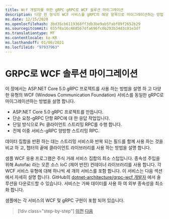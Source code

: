 ```yaml
---
title: Wcf 개발자를 위한 gRPC gRPC로 WCF 솔루션 마이그레이션
description: 다양 한 형식의 WCF 서비스를 gRPC의 해당 항목으로 마이그레이션하는 방법입니다.
ms.date: 12/15/2020
ms.openlocfilehash: 3bd35cb6119368ff3db3be9ab5fabf89f2652b29
ms.sourcegitcommit: 655f8a16c488567dfa696fc0b293b34d3c81e3df
ms.translationtype: MT
ms.contentlocale: ko-KR
ms.lasthandoff: 01/06/2021
ms.locfileid: "97937963"
---
```

# <a name="migrate-a-wcf-solution-to-grpc"></a>GRPC로 WCF 솔루션 마이그레이션

이 장에서는 ASP.NET Core 5.0 gRPC 프로젝트를 사용 하는 방법을 설명 하 고 다양 한 유형의 WCF (Windows Communication Foundation) 서비스를 동일한 gRPC로 마이그레이션하는 방법을 설명 합니다.

- ASP.NET Core 5.0 gRPC 프로젝트를 만듭니다.
- 단순 요청-gRPC 단항 RPC에 대 한 응답 작업입니다.
- 단일 방식으로 Pc 클라이언트 스트리밍 RPC를 수행 합니다.
- 전체 이중 서비스-gRPC 양방향 스트리밍 RPC.

데이터 집합을 반환 하는 데는 스트리밍 서비스와 반복 되는 필드를 함께 사용 하는 것을 비교 하 고, 챕터의 끝에 클라이언트 라이브러리를 사용 하는 방법을 설명 합니다.

샘플 WCF 응용 프로그램은 주식 거래 서비스 집합의 최소 스텁입니다. 종속성 주입을 위해 Autofac 라는 오픈 소스 IoC (제어 반전) 컨테이너 라이브러리를 사용 합니다. 각 WCF 서비스 유형에 대해 하나씩 세 개의 서비스를 포함 합니다. 이 서비스는 다음 섹션에서 자세히 설명 합니다. GitHub의 [dotnet-architecture/grpc-wcf 개발자](https://github.com/dotnet-architecture/grpc-for-wcf-developers) 에서 솔루션을 다운로드할 수 있습니다. 서비스는 가짜 데이터를 사용 하 여 외부 종속성을 최소화 합니다.

샘플에는 각 서비스의 WCF 및 gRPC 구현이 포함 되어 있습니다.

>[!div class="step-by-step"]
>[이전](ws-protocols.md)
>[다음](create-project.md)
